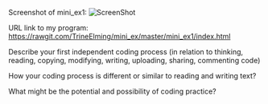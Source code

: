 Screenshot of mini_ex1:
![ScreenShot](https://github.com/TrineElming/mini_ex/blob/master/mini_ex1/mini_ex1.jpg?raw=true)

URL link to my program:
https://rawgit.com/TrineElming/mini_ex/master/mini_ex1/index.html


Describe your first independent coding process (in relation to thinking, reading, copying, modifying, writing, uploading, sharing, commenting code)


How your coding process is different or similar to reading and writing text?


What might be the potential and possibility of coding practice?
